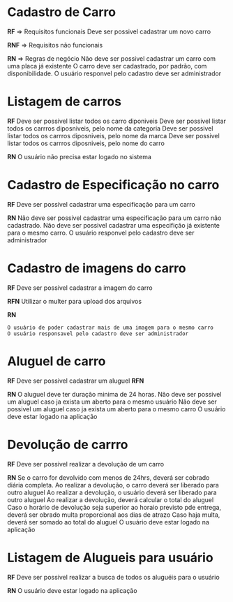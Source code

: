 # Cadastro de Carro

**RF** => Requisitos funcionais
    Deve ser possivel cadastrar um novo carro

**RNF** => Requisitos não funcionais


**RN** => Regras de negócio
    Não deve ser possivel cadastrar um carro com uma placa já existente
    O carro deve ser cadastrado, por padrão, com disponibilidade.
    O usuário responvel pelo cadastro deve ser administrador

# Listagem de carros

**RF**
    Deve ser possivel listar todos os carro diponiveis
    Deve ser possivel listar todos os carrros diposniveis, pelo nome da categoria
    Deve ser possivel listar todos os carrros diposniveis, pelo nome da marca
    Deve ser possivel listar todos os carrros diposniveis, pelo nome do carro

**RN**
    O usuário não precisa estar logado no sistema

# Cadastro de Especificação no carro

**RF**
    Deve ser possível cadastrar uma especificação para um carro


**RN**
    Não deve ser possivel cadastrar uma especificação para um carro não cadastrado.
    Não deve ser possivel cadastrar uma especifição já existente para o mesmo carro.
    O usuário responvel pelo cadastro deve ser administrador


# Cadastro de imagens do carro

**RF**
    Deve ser possivel cadastrar a imagem do carro

**RFN**
    Utilizar o multer para upload dos arquivos

**RN**

    O usuário de poder cadastrar mais de uma imagem para o mesmo carro
    O usuário responsavel pelo cadastro deve ser administrador

# Aluguel de carro

**RF**
    Deve ser possivel cadastrar um aluguel
**RFN**

**RN**
    O aluguel deve ter duração minima de 24 horas.
    Não deve ser possivel um aluguel caso ja exista um aberto para o mesmo usuário
    Não deve ser possivel um aluguel caso ja exista um aberto para o mesmo carro
    O usuário deve estar logado na aplicação


# Devolução de carrro

**RF**
Deve ser possivel realizar a devolução de um carro

**RN**
Se o carro for devolvido com menos de 24hrs, deverá ser cobrado diária completa.
Ao realizar a devolução, o carro deverá ser liberado para outro aluguel
Ao realizar a devolução, o usuário deverá ser liberado para outro aluguel
Ao realizar a devolução, deverá calcular o total do aluguel
Caso o horário de devolução seja superior ao horaio previsto pde entrega, deverá ser obrado multa proporcional aos dias de atrazo
Caso haja multa, deverá ser somado ao total do aluguel
O usuário deve estar logado na aplicação


# Listagem de Alugueis para usuário

**RF**
Deve ser possivel realizar a busca de todos os aluguéis para o usuário

**RN**
O usuário deve estar logado na aplicação

    


